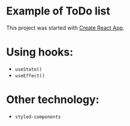 # Example of ToDo list

This project was started with [Create React App](https://github.com/facebook/create-react-app).

# Using hooks:

- `useState()`
- `useEffect()`

# Other technology:

- `styled-components`
